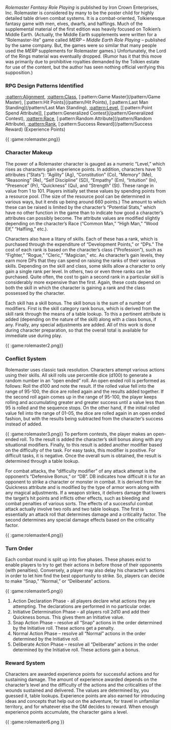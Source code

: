 *Rolemaster Fantasy Role Playing* is published by Iron Crown Enterprises, Inc.
Rolemaster is considered by many to be the poster child for highly detailed table driven
combat systems. It is a combat-oriented, Tolkienesque fantasy game with men, elves,
dwarfs, and halflings. Much of the supplemental material of the first edition was
heavily focused on Tolkien’s Middle Earth. (Actually, the Middle Earth supplements
were written for a “Rolemaster-lite” game called *MERP* – *Middle Earth Role Playing* –
published by the same company. But, the games were so similar that many people used
the *MERP* supplements for Rolemaster games.) Unfortunately, the Lord of the Rings
material was eventually dropped. (Rumor has it that this move was primarily due to
prohibitive royalties demanded by the Tolkien estate for use of the content, but the
author has seen nothing official verifying this supposition.)

### RPG Design Patterns Identified

[:pattern:Alignment](/pattern/Alignment), [:pattern:Class](/pattern/Class), [:pattern:Game Master](/pattern/Game Master), [:pattern:Hit Points](/pattern/Hit Points), [:pattern:Last Man Standing](/pattern/Last Man Standing), [:pattern:Level](/pattern/Level), [[:pattern:Point Spend
Attribute]], [:pattern:Generalized Contest](/pattern/Generalized Contest), [:pattern:Race](/pattern/Race), [:pattern:Random Attribute](/pattern/Random Attribute), [:pattern:Rank](/pattern/Rank), [:pattern:Success Reward](/pattern/Success Reward)
(Experience Points)

{{ :game:rolemaster.png}}
### Character Makeup

The power of a Rolemaster
character is gauged as a numeric
“Level,” which rises as characters
gain experience points. In
addition, characters have 10
attributes (“Stats”): “Agility”
(Ag), “Constitution” (Co),
“Memory” (Me), “Reasoning”
(Re), “Self Discipline” (SD),
“Empathy” (Em), “Intuition” (In),
“Presence” (Pr), “Quickness”
(Qu), and “Strength” (St). These
range in value from 1 to 101.
Players initially set these values by
spending points from a resource
pool. (The size of the resource
pool can be determined in various
ways, but it ends up being around
660 points.) The amount to which
these can be raised is limited by
the character’s “Potential Stats,”
which have no other function in the game than to indicate how good a character’s
attributes can possibly become. The attribute values are modified slightly depending on
the character’s Race (“Common Man,” “High Man,” “Wood Elf,” “Halfling,” etc.).

Characters also have a litany of skills. Each of these has a rank, which is purchased
through the expenditure of “Development Points,” or “DPs.” The cost of each rank is
based on the character’s class (“Profession”), such as “Fighter,” “Rogue,” “Cleric,”
“Magician,” etc. As character’s gain levels, they earn more DPs that they can spend on
raising the ranks of their various skills. Depending on the skill and class, some skills
allow a character to only gain a single rank per level. In others, two or even three ranks
can be purchased. Quite often, the cost to gain a second rank in a particular skill is
considerably more expensive than the first. Again, these costs depend on both the skill
in which the character is gaining a rank and the class possessed by the character.

Each skill has a skill bonus. The skill bonus is the sum of a number of modifiers. First
is the skill category rank bonus, which is derived from the skill rank through the means
of a table lookup. To this a pertinent attribute is added (depending on the nature of the
skill) along with a class bonus, if any. Finally, any special adjustments are added. All
of this work is done during character preparation, so that the overall total is available for
immediate use during play.

{{ :game:rolemaster2.png}}
### Conflict System

Rolemaster uses classic
task resolution.
Characters attempt
various actions using
their skills. All skill
rolls use percentile dice
(d100) to generate a
random number in an
“open ended” roll. An
open ended roll is
performed as follows:
Roll the d100 and note
the result. If the rolled
value fell into the range
of 95-100, the dice are
rolled again and the
results added together.
If the second roll again comes up in the range of 95-100, the player keeps rolling and
accumulating greater and greater success until a value less than 95 is rolled and the
sequence stops. On the other hand, if the initial rolled value fell into the range of 01-05,
the dice are rolled again in an open ended fashion, but with the results being subtracted
from the character’s success instead of added.

{{ :game:rolemaster3.png}}
To perform contests, the player makes an open-ended roll. To the result is added the
character’s skill bonus along with any situational modifiers. Finally, to this result is
added another modifier based on the difficulty of the task. For easy tasks, this modifier
is positive. For difficult tasks, it is
negative. Once the overall sum is
obtained, the result is determined
through a table lookup.

For combat attacks, the “difficulty
modifier” of any attack attempt is the
opponent’s “Defensive Bonus,” or
“DB”. DB indicates how difficult it
is for an opponent to strike a
character or monster in combat. It is
derived from the Quickness attribute
and is modified by the type of armor
worn along with any magical
adjustments. If a weapon strikes, it
delivers damage that lowers the
target’s hit points and inflicts other
effects, such as bleeding and combat
penalties of various sorts. The effects
of a successful combat attack actually
involve two rolls and two table
lookups. The first is essentially an
attack roll that determines damage and a criticality factor. The second determines any
special damage effects based on the criticality factor.

{{ :game:rolemaster4.png}}
### Turn Order

Each combat round is split up into five
phases. These phases exist to enable
players to try to get their actions in
before those of their opponents (with
penalties). Conversely, a player may
also delay his character’s actions in
order to let him find the best
opportunity to strike. So, players can
decide to make “Snap,” “Normal,” or
“Deliberate” actions.

{{ :game:rolemaster5.png}}
 1.  Action Declaration Phase - all players declare what actions they are attempting. The declarations are performed in no particular order.
 2.  Initiative Determination Phase – all players roll 2d10 and add their Quickness bonus. This gives them an Initiative value.
 3.  Snap Action Phase – resolve all “Snap” actions in the order determined by the Initiative roll. These actions get a penalty.
 4.  Normal Action Phase – resolve all “Normal” actions in the order determined by the Initiative roll.
 5.  Deliberate Action Phase – resolve all “Deliberate” actions in the order determined by the Initiative roll. These actions gain a bonus.

### Reward System

Characters are awarded experience points for successful actions and for sustaining
damage. The amount of experience awarded depends on the character’s level and the
difficulty of the actions and the criticalities of the wounds sustained and delivered. The
values are determined by, you guessed it, table lookups. Experience points are also
earned for introducing ideas and concepts that help out on the adventure, for travel in
unfamiliar territory, and for whatever else the GM decides to reward. When enough
experience points accumulate, the character gains a level.

{{ :game:rolemaster6.png }}
